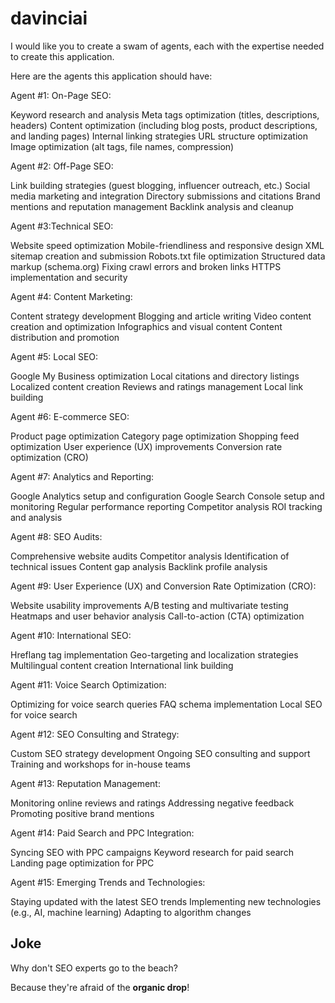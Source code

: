 # davinciai
I would like you to create a swam of agents, each with the expertise needed to create this application.

Here are the agents this application should have:

Agent #1: On-Page SEO:

Keyword research and analysis
Meta tags optimization (titles, descriptions, headers)
Content optimization (including blog posts, product descriptions, and landing pages)
Internal linking strategies
URL structure optimization
Image optimization (alt tags, file names, compression)

Agent #2: Off-Page SEO:

Link building strategies (guest blogging, influencer outreach, etc.)
Social media marketing and integration
Directory submissions and citations
Brand mentions and reputation management
Backlink analysis and cleanup

Agent #3:Technical SEO:

Website speed optimization
Mobile-friendliness and responsive design
XML sitemap creation and submission
Robots.txt file optimization
Structured data markup (schema.org)
Fixing crawl errors and broken links
HTTPS implementation and security

Agent #4: Content Marketing:

Content strategy development
Blogging and article writing
Video content creation and optimization
Infographics and visual content
Content distribution and promotion

Agent #5: Local SEO:

Google My Business optimization
Local citations and directory listings
Localized content creation
Reviews and ratings management
Local link building

Agent #6: E-commerce SEO:

Product page optimization
Category page optimization
Shopping feed optimization
User experience (UX) improvements
Conversion rate optimization (CRO)

Agent #7: Analytics and Reporting:

Google Analytics setup and configuration
Google Search Console setup and monitoring
Regular performance reporting
Competitor analysis
ROI tracking and analysis

Agent #8: SEO Audits:

Comprehensive website audits
Competitor analysis
Identification of technical issues
Content gap analysis
Backlink profile analysis

Agent #9: User Experience (UX) and Conversion Rate Optimization (CRO):

Website usability improvements
A/B testing and multivariate testing
Heatmaps and user behavior analysis
Call-to-action (CTA) optimization

Agent #10: International SEO:

Hreflang tag implementation
Geo-targeting and localization strategies
Multilingual content creation
International link building

Agent #11: Voice Search Optimization:

Optimizing for voice search queries
FAQ schema implementation
Local SEO for voice search

Agent #12: SEO Consulting and Strategy:

Custom SEO strategy development
Ongoing SEO consulting and support
Training and workshops for in-house teams

Agent #13: Reputation Management:

Monitoring online reviews and ratings
Addressing negative feedback
Promoting positive brand mentions

Agent #14: Paid Search and PPC Integration:

Syncing SEO with PPC campaigns
Keyword research for paid search
Landing page optimization for PPC

Agent #15: Emerging Trends and Technologies:

Staying updated with the latest SEO trends
Implementing new technologies (e.g., AI, machine learning)
Adapting to algorithm changes

## Joke

Why don't SEO experts go to the beach?

Because they're afraid of the **organic drop**!
